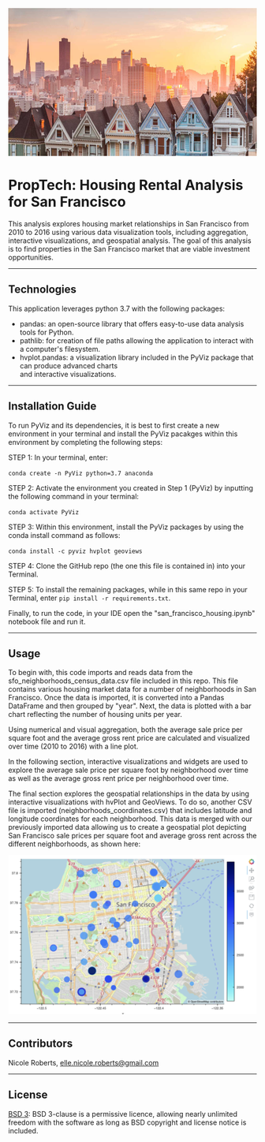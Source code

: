 <img src= "Images/sanfran.png" width="930" height="300">

# PropTech: Housing Rental Analysis for San Francisco

This analysis explores housing market relationships in San Francisco from 2010 to 2016 using various data visualization tools, including aggregation, interactive visualizations, and geospatial analysis. The goal of this analysis is to find properties in the San Francisco market that are viable investment opportunities.

---
## Technologies

This application leverages python 3.7 with the following packages:

* pandas: an open-source library that offers easy-to-use data analysis tools for Python.
* pathlib: for creation of file paths allowing the application to interact with a computer's filesystem.
* hvplot.pandas: a visualization library included in the PyViz package that can produce advanced charts    
  and interactive visualizations. 

---
## Installation Guide

To run PyViz and its dependencies, it is best to first create a new environment in your terminal and install the PyViz pacakges within this environment by completing the following steps:

STEP 1: In your terminal, enter:

`conda create -n PyViz python=3.7 anaconda`

STEP 2: Activate the environment you created in Step 1 (PyViz) by inputting the following command in your terminal:

`conda activate PyViz`

STEP 3: Within this environment, install the PyViz packages by using the conda install command as follows:

`conda install -c pyviz hvplot geoviews`

STEP 4: Clone the GitHub repo (the one this file is contained in) into your Terminal. 

STEP 5: To install the remaining packages, while in this same repo in your Terminal, enter `pip install -r requirements.txt`.

Finally, to run the code, in your IDE open the "san_francisco_housing.ipynb" notebook file and run it.

---

## Usage

To begin with, this code imports and reads data from the sfo_neighborhoods_census_data.csv file included in this repo. This file contains various housing market data for a number of neighborhoods in San Francisco. Once the data is imported, it is converted into a Pandas DataFrame and then grouped by "year". Next, the data is plotted with a bar chart reflecting the number of housing units per year.

Using numerical and visual aggregation, both the average sale price per square foot and the average gross rent price are calculated and visualized over time (2010 to 2016) with a line plot. 

In the following section, interactive visualizations and widgets are used to explore the average sale price per square foot by neighborhood over time as well as the average gross rent price per neighborhood over time. 

The final section explores the geospatial relationships in the data by using interactive visualizations with hvPlot and GeoViews. To do so, another CSV file is imported (neighborhoods_coordinates.csv) that includes latitude and longitude coordinates for each neighborhood. This data is merged with our previously imported data allowing us to create a geospatial plot depicting San Francisco sale prices per square foot and average gross rent across the different neighborhoods, as shown here:

![Cumulative returns plot.](Images/geomap.png)

---

## Contributors

Nicole Roberts,
elle.nicole.roberts@gmail.com

---

## License

[BSD 3](https://choosealicense.com/licenses/bsd-3-clause-clear/): BSD 3-clause is a permissive licence, allowing nearly unlimited freedom with the software as long as BSD copyright and license notice is included.
